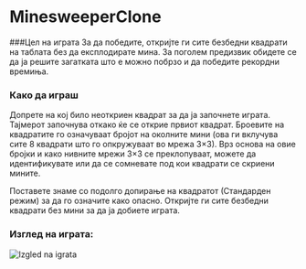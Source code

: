 # MinesweeperClone

###Цел на играта
За да победите, откријте ги сите безбедни квадрати на таблата без да експлодирате мина. За поголем предизвик обидете се да ја решите загатката што е можно побрзо и да победите рекордни времиња.


### Како да играш
Допрете на кој било неоткриен квадрат за да ја започнете играта. Тајмерот започнува откако ќе се открие првиот квадрат.
Броевите на квадратите го означуваат бројот на околните мини (ова ги вклучува сите 8 квадрати што го опкружуваат во мрежа 3×3). Врз основа на овие бројки и како нивните мрежи 3×3 се преклопуваат, можете да идентификувате или да се сомневате под кои квадрати се скриени мините.

Поставете знаме со подолго допирање на квадратот (Стандарден режим) за да го означите како опасно. 
Откријте ги сите безбедни квадрати без мини за да ја добиете играта.


### Изглед на играта:
![Izgled na igrata](https://user-images.githubusercontent.com/44586835/177053518-8c27191f-0a8d-4e37-b5f8-6d7be914c7e0.png)
